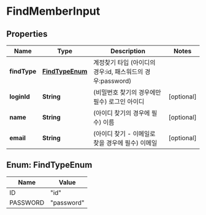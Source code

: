 

# FindMemberInput


## Properties

Name | Type | Description | Notes
------------ | ------------- | ------------- | -------------
**findType** | [**FindTypeEnum**](#FindTypeEnum) | 계정찾기 타입 (아이디의 경우:id, 패스워드의 경우:password) | 
**loginId** | **String** | (비밀번호 찾기의 경우에만 필수) 로그인 아이디 |  [optional]
**name** | **String** | (아이디 찾기의 경우에 필수) 이름 |  [optional]
**email** | **String** | (아이디 찾기 - 이메일로 찾을 경우에 필수) 이메일 |  [optional]



## Enum: FindTypeEnum

Name | Value
---- | -----
ID | &quot;id&quot;
PASSWORD | &quot;password&quot;



